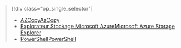 > [!div class="op_single_selector"]
> * [<span data-ttu-id="0a360-101">AZCopy</span><span class="sxs-lookup"><span data-stu-id="0a360-101">AzCopy</span></span>](../articles/devtest-lab/devtest-lab-upload-vhd-using-azcopy.md)
> * [<span data-ttu-id="0a360-102">Explorateur Stockage Microsoft Azure</span><span class="sxs-lookup"><span data-stu-id="0a360-102">Microsoft Azure Storage Explorer</span></span>](../articles/devtest-lab/devtest-lab-upload-vhd-using-storage-explorer.md)
> * [<span data-ttu-id="0a360-103">PowerShell</span><span class="sxs-lookup"><span data-stu-id="0a360-103">PowerShell</span></span>](../articles/devtest-lab/devtest-lab-upload-vhd-using-powershell.md)
